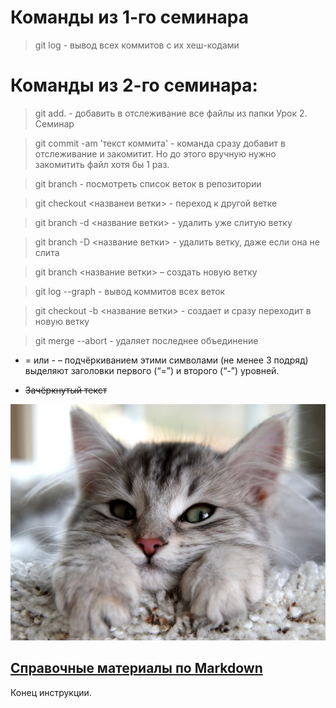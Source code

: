 # Команды из 1-го семинара

> git log - вывод всех коммитов с их хеш-кодами

# Команды из 2-го семинара:

> git add. - добавить в отслеживание все файлы из папки Урок 2. Семинар

> git commit -am 'текст коммита' - команда сразу добавит в отслеживание и закомитит. Но до этого вручную нужно закомитить файл хотя бы 1 раз. 

> git branch - посмотреть список веток в репозитории

> git checkout <названеи ветки> -  переход к другой ветке

> git branch -d <название ветки> - удалить уже слитую ветку

> git branch -D <название ветки> - удалить ветку, даже если она не слита

> git branch <название ветки> – создать новую ветку

> git log --graph - вывод коммитов всех веток

> git checkout -b <название ветки> - создает и сразу переходит в новую ветку

> git merge --abort - удаляет последнее объединение 


* = или - – подчёркиванием этими символами (не менее 3 подряд) выделяют заголовки  первого (“=”) и второго (“-”) уровней.

* ~~Зачёркнутый текст~~

![Cat](cat.jpeg)

## [Справочные материалы по Markdown](https://learn.microsoft.com/ru-ru/contribute/markdown-reference)

Конец инструкции.
